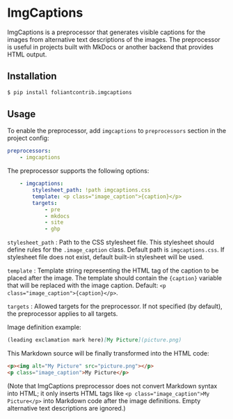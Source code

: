 # ImgCaptions

ImgCaptions is a preprocessor that generates visible captions for the images from alternative text descriptions of the images. The preprocessor is useful in projects built with MkDocs or another backend that provides HTML output.

## Installation

```bash
$ pip install foliantcontrib.imgcaptions
```

## Usage

To enable the preprocessor, add `imgcaptions` to `preprocessors` section in the project config:

```yaml
preprocessors:
    - imgcaptions
```

The preprocessor supports the following options:

```yaml
    - imgcaptions:
        stylesheet_path: !path imgcaptions.css
        template: <p class="image_caption">{caption}</p>
        targets:
            - pre
            - mkdocs
            - site
            - ghp
```

`stylesheet_path`
:   Path to the CSS stylesheet file. This stylesheet should define rules for the `.image_caption` class. Default path is `imgcaptions.css`. If stylesheet file does not exist, default built-in stylesheet will be used.

`template`
:   Template string representing the HTML tag of the caption to be placed after the image. The template should contain the `{caption}` variable that will be replaced with the image caption. Default: `<p class="image_caption">{caption}</p>`.

`targets`
:   Allowed targets for the preprocessor. If not specified (by default), the preprocessor applies to all targets.

Image definition example:

```markdown
(leading exclamation mark here)[My Picture](picture.png)
```

This Markdown source will be finally transformed into the HTML code:

```html
<p><img alt="My Picture" src="picture.png"></p>
<p class="image_caption">My Picture</p>
```

(Note that ImgCaptions preprocessor does not convert Markdown syntax into HTML; it only inserts HTML tags like `<p class="image_caption">My Picture</p>` into Markdown code after the image definitions. Empty alternative text descriptions are ignored.)
